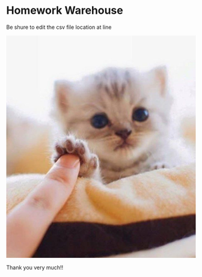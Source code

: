 # Homework Warehouse

Be shure to edit the csv file location at line

![Drag Racing](sweet.jpg)


Thank you very much!!
